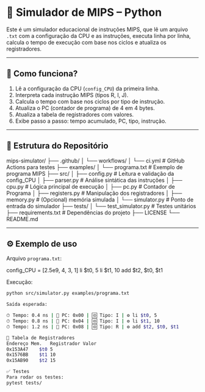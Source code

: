 # 🧠 Simulador de MIPS – Python

Este é um simulador educacional de instruções MIPS, que lê um arquivo `.txt` com a configuração da CPU e as instruções, executa linha por linha, calcula o tempo de execução com base nos ciclos e atualiza os registradores.

---

## 🚀 Como funciona?

1. Lê a configuração da CPU (`config_CPU`) da primeira linha.
2. Interpreta cada instrução MIPS (tipos R, I, J).
3. Calcula o tempo com base nos ciclos por tipo de instrução.
4. Atualiza o PC (contador de programa) de 4 em 4 bytes.
5. Atualiza a tabela de registradores com valores.
6. Exibe passo a passo: tempo acumulado, PC, tipo, instrução.

---

## 📁 Estrutura do Repositório

mips-simulator/
├── .github/
│ └── workflows/
│ └── ci.yml # GitHub Actions para testes
├── examples/
│ └── programa.txt # Exemplo de programa MIPS
├── src/
│ ├── config.py # Leitura e validação da config_CPU
│ ├── parser.py # Análise sintática das instruções
│ ├── cpu.py # Lógica principal de execução
│ ├── pc.py # Contador de Programa
│ ├── registers.py # Manipulação dos registradores
│ ├── memory.py # (Opcional) memória simulada
│ └── simulator.py # Ponto de entrada do simulador
├── tests/
│ └── test_simulator.py # Testes unitários
├── requirements.txt # Dependências do projeto
├── LICENSE
└── README.md


---

## ⚙️ Exemplo de uso

Arquivo `programa.txt`:

config_CPU = [2.5e9, 4, 3, 1]
li $t0, 5
li $t1, 10
add $t2, $t0, $t1


Execução:

```bash
python src/simulator.py examples/programa.txt

Saída esperada:

⏱ Tempo: 0.4 ns | 📄 PC: 0x00 | 🆔 Tipo: I | ⚙️ li $t0, 5
⏱ Tempo: 0.8 ns | 📄 PC: 0x04 | 🆔 Tipo: I | ⚙️ li $t1, 10
⏱ Tempo: 1.2 ns | 📄 PC: 0x08 | 🆔 Tipo: R | ⚙️ add $t2, $t0, $t1

🧾 Tabela de Registradores
Endereço Mem.	Registrador	Valor
0x153A47	$t0	5
0x1576BB	$t1	10
0x15AB90	$t2	15

✅ Testes
Para rodar os testes:
pytest tests/
```
